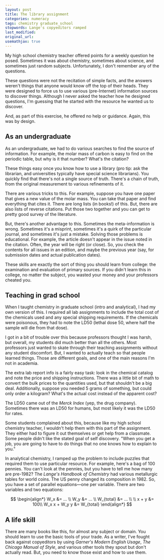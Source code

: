 ```yaml
---
layout: post
title: The library assignment
categories: numeracy
tags: chemistry graduate_school
stopwords: Lange's copyeditors ramped
last_modified:
original_url:
usemathjax: true
---
```


My high school chemistry teacher offered points for a weekly question
he posed. Sometimes it was about chemistry, sometimes about science, and
sometimes just random subjects. Unfortunately, I don't remember any of the questions.

<!--more-->

These questions were not the recitation of simple facts, and the answers
weren't things that anyone would know off the top of their heads. They
were designed to force us to use various (pre-Internet) information sources
to discover things. Although I never asked the teacher how he designed
questions, I'm guessing that he started with the resource he wanted us to
discover.

And, as part of this exercise, he offered no help or guidance. Again, this
was by design.

## As an undergraduate

As an undergraduate, we had to do various searches to find the source
of information. For example, the molar mass of carbon is easy to find on
the periodic table, but why is it that number? What's the citation?

These things easy once you know how to use a library (pro tip: ask the
librarian, and universities typically have special science librarians).
You quickly find that there's not a single source of truth. There's a chain
of truth, from the original measurement to various refinements of it.

There are various tricks to this. For example, suppose you have one paper
that gives a new value of the molar mass. You can take that paper and
find everything that cites it. There are long lists (in books!) of this.
But, there are also lists of reverse citations. Put those two together
and you can get to pretty good survey of the literature.

But, there's another advantage to this. Sometimes the meta-information is wrong.
Sometimes it's a misprint, sometimes it's a quirk of the particular journal,
and sometimes it's just a mistake. Solving those problems is educational.
For example, the article doesn't appear in the issue noted in the citation.
Often, the year will be right (or close). So, you check the contents for
all issues in an edition, and maybe the previous year (say, for submission
dates and actual publication dates).

These skills are exactly the sort of thing you should learn from college:
the examination and evaluation of primary sources. If you didn't learn this
in college, no matter the subject, you wasted your money and your professors
cheated you.

## Teaching in grad school

When I taught chemistry in graduate school (intro and analytical), I
had my own version of this. I required all lab assignments to include
the total cost of the chemicals used and any special shipping
requirements. If the chemicals were poisonous, they had to note the
LD50 (lethal dose 50, where half the sample will die from that dose).

I got in a bit of trouble over this because professors thought I was
harsh, but overall, my students did much better than all the others.
Most professors just wanted to skate through their teaching
assignments without any student discomfort. But, I wanted to actually
teach so that people learned things. Those are different goals, and
one of the main reasons I'm not in academia.

The extra lab report info is a fairly easy task: look in the chemical
catalog and note the price and shipping instructions. There was a
little bit of math to convert the bulk prices to the quantities used,
but that shouldn't be a big deal. Additionally, suppose you needed 5
grams of something, but could only order a kilogram? What's the actual
cost instead of the apparent cost?

The LD50 came out of the *Merck Index* (yep, the drug company).
Sometimes there was an LD50 for humans, but most likely it was the
LD50 for rates.

Some students complained about this, because like my high school
chemistry teacher, I wouldn't help them with this part of the
assignment. They either had to figure it out themselves or get help
from a classmate. Some people didn't like the stated goal of self
discovery. "When you get a job, you are going to have to do things
that no one knows how to explain to you."

In analytical chemistry, I ramped up the problem to include puzzles
that required them to use particular resource. For example, here's a
bag of 100 pennies. You can't look at the pennies, but you have to
tell me how many are pre-1982? The *Lange's Handbook of Chemistry* had
various metallurgic tables for world coins. The US penny changed its
composition in 1982. So, you have a set of parallel equations—one per variable.
There are two variables and two equations:

$$
\begin{align*}
W_x &= ... \\
W_y &= ... \\
W_{total} &= ... \\
\\
x + y &= 100\\
W_x x + W_y y &= W_{total}
\end{align*}
$$

## A life skill

There are many books like this, for almost any subject or domain. You
should learn to use the basic tools of your trade. As a writer, I've
fought back against copyeditors by using *Garner's Modern English Usage*,
*The Chicago Manual of Style*, and various other tools they spout but
don't actually read. But, you need to know those exist and how to use
them.

